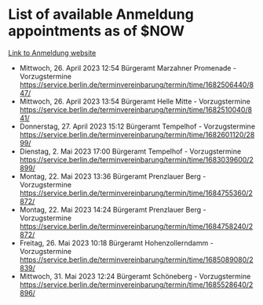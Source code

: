 # List of available Anmeldung appointments as of $NOW
[Link to Anmeldung website](https://service.berlin.de/terminvereinbarung/termin/tag.php?termin=1&anliegen[]=120686&dienstleisterlist=122210,122217,327316,122219,327312,122227,327314,122231,327346,122243,327348,122254,122252,329742,122260,329745,122262,329748,122271,327278,122273,327274,122277,327276,330436,122280,327294,122282,327290,122284,327292,122291,327270,122285,327266,122286,327264,122296,327268,150230,329760,122297,327286,122294,327284,122312,329763,122314,329775,122304,327330,122311,327334,122309,327332,317869,122281,327352,122279,329772,122283,122276,327324,122274,327326,122267,329766,122246,327318,122251,327320,122257,327322,122208,327298,122226,327300&herkunft=http%3A%2F%2Fservice.berlin.de%2Fdienstleistung%2F120686%2F)
- Mittwoch, 26. April 2023 12:54 Bürgeramt Marzahner Promenade - Vorzugstermine https://service.berlin.de/terminvereinbarung/termin/time/1682506440/847/
- Mittwoch, 26. April 2023 13:54 Bürgeramt Helle Mitte - Vorzugstermine https://service.berlin.de/terminvereinbarung/termin/time/1682510040/841/
- Donnerstag, 27. April 2023 15:12 Bürgeramt Tempelhof - Vorzugstermine https://service.berlin.de/terminvereinbarung/termin/time/1682601120/2899/
- Dienstag, 2. Mai 2023 17:00 Bürgeramt Tempelhof - Vorzugstermine https://service.berlin.de/terminvereinbarung/termin/time/1683039600/2899/
- Montag, 22. Mai 2023 13:36 Bürgeramt Prenzlauer Berg - Vorzugstermine https://service.berlin.de/terminvereinbarung/termin/time/1684755360/2872/
- Montag, 22. Mai 2023 14:24 Bürgeramt Prenzlauer Berg - Vorzugstermine https://service.berlin.de/terminvereinbarung/termin/time/1684758240/2872/
- Freitag, 26. Mai 2023 10:18 Bürgeramt Hohenzollerndamm - Vorzugstermine https://service.berlin.de/terminvereinbarung/termin/time/1685089080/2839/
- Mittwoch, 31. Mai 2023 12:24 Bürgeramt Schöneberg - Vorzugstermine https://service.berlin.de/terminvereinbarung/termin/time/1685528640/2896/
